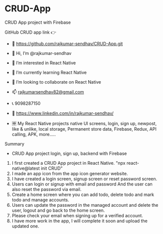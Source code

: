 # CRUD-App
CRUD App project with Firebase

GitHub CRUD app link 👉  
- 🔗 https://github.com/rajkumar-sendhav/CRUD-App.git

- 👋 Hi, I’m @rajkumar-sendhav
- 👀 I’m interested in React Native 
- 🌱 I’m currently learning React Native
- 💞️ I’m looking to collaborate on React Native
- 📫 rajkumarsendhav82@gmail.com
- 📞 9098287150
- 🔗 https://www.linkedin.com/in/rajkumar-sendhav/
- 🈸 My React Native projects native UI screens, login, sign up, newpost, like & unlike, local storage, Permanent store data, Firebase, Redux, API calling, APK, more.....

Summary
- CRUD App project login, sign up, backend with Firebase  
1. I first created a CRUD App project in React Native. "npx react-native@latest init CRUD"
2. I made an app icon from the app icon generator website.
3. I have created a login screen, signup screen or reset password screen.
4. Users can login or signup with email and password And the user can also reset the password via email.
5. Create a home screen where you can add todo, delete todo and mark todo and manage accounts.
6. Users can update the password in the managed account and delete the user, logout and go back to the home screen.
7. Please check your email when signing up for a verified account.
8. I have more work in the app, I will complete it soon and upload the updated one.
